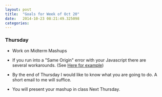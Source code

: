 ```yaml
---
layout: post
title:  "Goals for Week of Oct 20"
date:   2014-10-23 08:21:49.325098
categories:
---
```


### Thursday

* Work on Midterm Mashups
* If you run into a "Same Origin" error with your Javascript there are several workarounds.  (See [Here for example](https://developer.bazaarvoice.com/apis/conversations/tutorials/jsonp))

* By the end of Thursday I would like to know what you are going to do.  A short email to me will suffice.

* You will present your mashup in class Next Thursday.


